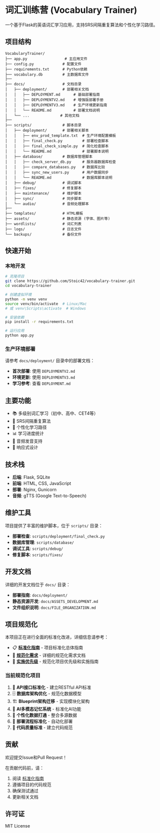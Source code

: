 # 词汇训练营 (Vocabulary Trainer)

一个基于Flask的英语词汇学习应用，支持SRS间隔重复算法和个性化学习路径。

## 项目结构

```
VocabularyTrainer/
├── app.py                 # 主应用文件
├── config.py             # 配置文件
├── requirements.txt      # Python依赖
├── vocabulary.db         # 主数据库文件
├── 
├── docs/                 # 文档目录
│   ├── deployment/       # 部署相关文档
│   │   ├── DEPLOYMENT.md      # 基础部署指南
│   │   ├── DEPLOYMENTV2.md    # 增强版部署手册
│   │   ├── DEPLOYMENTV3.md    # 生产环境更新指南
│   │   └── README.md          # 部署文档说明
│   └── ...              # 其他文档
├── 
├── scripts/              # 脚本目录
│   ├── deployment/       # 部署相关脚本
│   │   ├── env_prod_template.txt  # 生产环境配置模板
│   │   ├── final_check.py         # 部署检查脚本
│   │   ├── final_check_simple.py  # 简化检查脚本
│   │   └── README.md              # 部署脚本说明
│   ├── database/         # 数据库管理脚本
│   │   ├── check_server_db.py     # 服务器数据库检查
│   │   ├── compare_databases.py   # 数据库比较
│   │   ├── sync_new_users.py      # 用户数据同步
│   │   └── README.md              # 数据库脚本说明
│   ├── debug/            # 调试脚本
│   ├── fixes/            # 修复脚本
│   ├── maintenance/      # 维护脚本
│   ├── sync/             # 同步脚本
│   └── audio/            # 音频处理脚本
├── 
├── templates/            # HTML模板
├── assets/               # 静态资源 (字体、图片等)
├── wordlists/            # 词汇列表
├── logs/                 # 日志文件
└── backups/              # 备份文件
```

## 快速开始

### 本地开发
```bash
# 克隆项目
git clone https://github.com/Stoic42/vocabulary-trainer.git
cd vocabulary-trainer

# 创建虚拟环境
python -m venv venv
source venv/bin/activate  # Linux/Mac
# 或 venv\Scripts\activate  # Windows

# 安装依赖
pip install -r requirements.txt

# 运行应用
python app.py
```

### 生产环境部署

请参考 `docs/deployment/` 目录中的部署文档：

- **首次部署**: 使用 `DEPLOYMENTV2.md`
- **环境更新**: 使用 `DEPLOYMENTV3.md`
- **学习参考**: 查看 `DEPLOYMENT.md`

## 主要功能

- 📚 多级别词汇学习（初中、高中、CET4等）
- 🔄 SRS间隔重复算法
- 🎯 个性化学习路径
- 📊 学习进度统计
- 🎵 音频发音支持
- 📱 响应式设计

## 技术栈

- **后端**: Flask, SQLite
- **前端**: HTML, CSS, JavaScript
- **部署**: Nginx, Gunicorn
- **音频**: gTTS (Google Text-to-Speech)

## 维护工具

项目提供了丰富的维护脚本，位于 `scripts/` 目录：

- **部署检查**: `scripts/deployment/final_check.py`
- **数据库管理**: `scripts/database/`
- **调试工具**: `scripts/debug/`
- **修复脚本**: `scripts/fixes/`

## 开发文档

详细的开发文档位于 `docs/` 目录：

- **部署指南**: `docs/deployment/`
- **静态资源开发**: `docs/ASSETS_DEVELOPMENT.md`
- **文件组织说明**: `docs/FILE_ORGANIZATION.md`

## 项目规范化

本项目正在进行全面的标准化改进，详细信息请参考：

- 📋 **[标准化指南](docs/STANDARDIZATION_GUIDE.md)** - 项目标准化总体指南
- 📁 **[规范化需求](.kiro/specs/)** - 详细的规范化需求文档
- 🎯 **[实施优先级](.kiro/specs/README.md)** - 规范化项目优先级和实施指南

### 当前规范化项目

1. 🔧 **API接口标准化** - 建立RESTful API标准
2. 🗄️ **数据库架构优化** - 规范化数据模型
3. 🏗️ **Blueprint架构迁移** - 实现模块化架构
4. 🤖 **AI多模态记忆系统** - 标准化AI功能
5. 🔗 **个性化数据打通** - 整合多源数据
6. 🚀 **部署流程标准化** - 自动化部署
7. 📝 **代码质量标准** - 建立代码规范

## 贡献

欢迎提交Issue和Pull Request！

在贡献代码前，请：
1. 阅读 [标准化指南](docs/STANDARDIZATION_GUIDE.md)
2. 遵循项目的代码规范
3. 确保测试通过
4. 更新相关文档

## 许可证

MIT License 